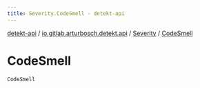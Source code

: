 ```yaml
---
title: Severity.CodeSmell - detekt-api
---
```


[detekt-api](../../index.html) / [io.gitlab.arturbosch.detekt.api](../index.html) / [Severity](index.html) / [CodeSmell](./-code-smell.html)

# CodeSmell

`CodeSmell`